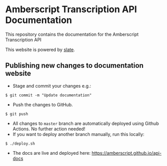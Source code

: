 # Amberscript Transcription API Documentation

This repository contains the documentation for the Amberscript Transcription API

This website is powered by [slate](https://github.com/slatedocs/slate).

## Publishing new changes to documentation website

- Stage and commit your changes e.g.:
```
$ git commit -m "Update documentation"
```

- Push the changes to GitHub.
```
$ git push
```

- All changes to `master` branch are automatically deployed using Github Actions. No further action needed!
- If you want to deploy another branch manually, run this locally:
```
$ ./deploy.sh
```

- The docs are live and deployed here: https://amberscript.github.io/api-docs

